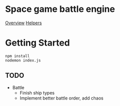 # Space game battle engine

[Overview](docs/overview.md)
[Helpers](docs/helpers.md)


# Getting Started
```
npm install
nodemon index.js
```

## TODO
- Battle
  - Finish ship types
  - Implement better battle order, add chaos
